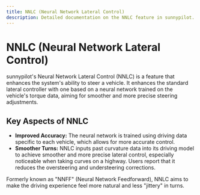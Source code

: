 ```yaml
---
title: NNLC (Neural Network Lateral Control)
description: Detailed documentation on the NNLC feature in sunnypilot.
---
```


# NNLC (Neural Network Lateral Control)

sunnypilot's Neural Network Lateral Control (NNLC) is a feature that enhances the system's ability to steer a vehicle. It enhances the standard lateral controller with one based on a neural network trained on the vehicle's torque data, aiming for smoother and more precise steering adjustments.

## Key Aspects of NNLC

- **Improved Accuracy:** The neural network is trained using driving data specific to each vehicle, which allows for more accurate control.
- **Smoother Turns:** NNLC inputs past curvature data into its driving model to achieve smoother and more precise lateral control, especially noticeable when taking curves on a highway. Users report that it reduces the oversteering and understeering corrections.

Formerly known as "NNFF" (Neural Network Feedforward), NNLC aims to make the driving experience feel more natural and less "jittery" in turns.
